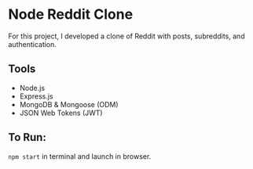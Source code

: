 # Node Reddit Clone

For this project, I developed a clone of Reddit with posts, subreddits, and authentication. 

## Tools

- Node.js
- Express.js
- MongoDB & Mongoose (ODM)
- JSON Web Tokens (JWT)

## To Run:
`npm start` in terminal and launch in browser.
